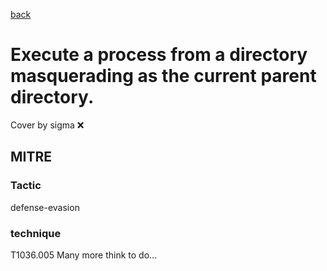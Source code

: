 [back](../index.md)
# Execute a process from a directory masquerading as the current parent directory.
Cover by sigma :x: 
## MITRE
### Tactic
defense-evasion
### technique
T1036.005
Many more think to do...